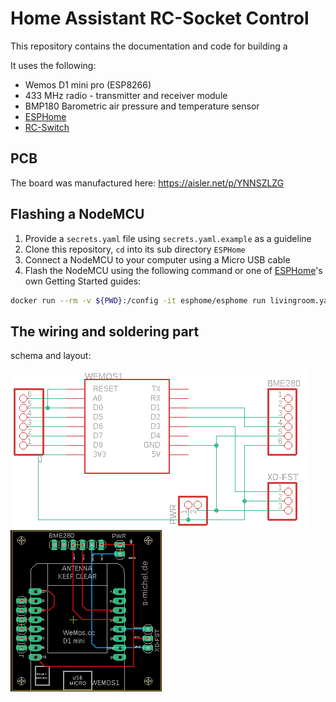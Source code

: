 # Home Assistant RC-Socket Control

This repository contains the documentation and code for building a

It uses the following:
-  Wemos D1 mini pro (ESP8266)
-  433 MHz radio - transmitter and receiver module
-  BMP180 Barometric air pressure and temperature sensor
-  [ESPHome](https://esphome.io)
-  [RC-Switch](https://github.com/sui77/rc-switch)

## PCB

The board was manufactured here:
https://aisler.net/p/YNNSZLZG

## Flashing a NodeMCU

1. Provide a `secrets.yaml` file using `secrets.yaml.example` as a guideline
2. Clone this repository, `cd` into its sub directory `ESPHome`
3. Connect a NodeMCU to your computer using a Micro USB cable
4. Flash the NodeMCU using the following command or one of [ESPHome](https://esphome.io)'s own Getting Started guides:

```bash
docker run --rm -v ${PWD}:/config -it esphome/esphome run livingroom.yaml
```

## The wiring and soldering part

schema and layout:

![Schema](/Board/schema.png)
![Board](/Board/board.png)
